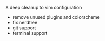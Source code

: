 A deep cleanup to vim configuration

- remove unused plugins and colorscheme
- fix nerdtree
- git support
- terminal support
